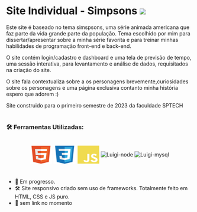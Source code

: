 # Site Individual - Simpsons <img src="https://nerdreactor.com/wp-content/uploads/2013/10/Simpsons-logo.jpg" width="30">  

Este site é baseado no tema simspsons, uma série animada americana que faz parte da vida grande parte da população. Tema escolhido por mim para dissertar/apresentar sobre a minha série favorita e para treinar minhas habilidades de programação front-end e back-end.

O site contém login/cadastro e dashboard e uma tela de previsão de tempo, uma sessão interativa, para levantamento e análise de dados, requisitados na criação do site.

O site fala contextualiza sobre a os personagens brevemente,curiosidades sobre os personagens e uma página exclusiva contanto minha história espero que adorem :)

Site construido para o primeiro semestre de 2023 da faculdade SPTECH

#

### 🛠 Ferramentas Utilizadas:
<br>

<div align="center">
   <img align="center" alt="Luigi-HTML" height="50" width="60" src="https://raw.githubusercontent.com/devicons/devicon/master/icons/html5/html5-original.svg">
  <img align="center" alt="Luigi-CSS" height="50" width="60" src="https://raw.githubusercontent.com/devicons/devicon/master/icons/css3/css3-original.svg">
  <img align="center" alt="Luigi-Js" height="50" width="60" src="https://raw.githubusercontent.com/devicons/devicon/master/icons/javascript/javascript-plain.svg">
  <img align="center" alt="Luigi-node" height="50" width="60" src="https://cdn.jsdelivr.net/gh/devicons/devicon/icons/nodejs/nodejs-original.svg" />
  <img align="center" alt="Luigi-mysql" height="50" width="60" src="https://cdn.jsdelivr.net/gh/devicons/devicon/icons/mysql/mysql-original.svg">
</div>

#

- 📌 Em progresso.
- 🛠 Site responsivo criado sem uso de frameworks. Totalmente feito em HTML, CSS e JS puro.
- 🔗 sem link no momento
